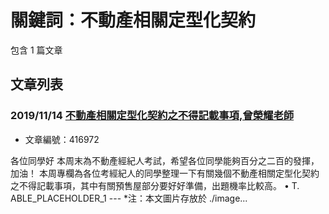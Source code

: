 # 關鍵詞：不動產相關定型化契約

包含 1 篇文章

## 文章列表

### 2019/11/14 [不動產相關定型化契約之不得記載事項,曾榮耀老師](../../articles/416972_%E4%B8%8D%E5%8B%95%E7%94%A2%E7%9B%B8%E9%97%9C%E5%AE%9A%E5%9E%8B%E5%8C%96%E5%A5%91%E7%B4%84%E4%B9%8B%E4%B8%8D%E5%BE%97%E8%A8%98%E8%BC%89%E4%BA%8B%E9%A0%85%2C%E6%9B%BE%E6%A6%AE%E8%80%80%E8%80%81%E5%B8%AB.md)
- 文章編號：416972

各位同學好 本周末為不動產經紀人考試，希望各位同學能夠百分之二百的發揮，加油！ 本周專欄為各位考經紀人的同學整理一下有關幾個不動產相關定型化契約之不得記載事項，其中有關預售屋部分要好好準備，出題機率比較高。 • T. ABLE_PLACEHOLDER_1 --- *注：本文圖片存放於 ./image...
